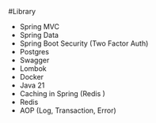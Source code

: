 #Library

* Spring MVC
* Spring Data
* Spring Boot Security (Two Factor Auth)
* Postgres
* Swagger
* Lombok
* Docker
* Java 21
* Caching in Spring (Redis )
* Redis
* AOP (Log, Transaction, Error)
